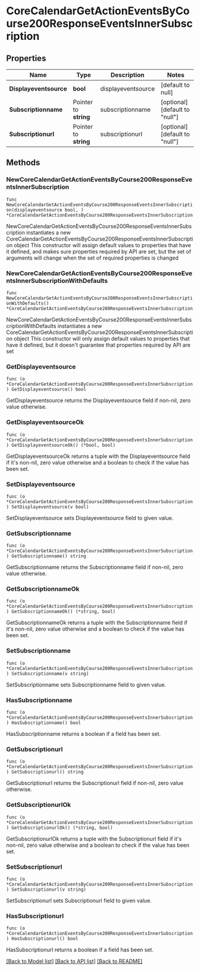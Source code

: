 # CoreCalendarGetActionEventsByCourse200ResponseEventsInnerSubscription

## Properties

Name | Type | Description | Notes
------------ | ------------- | ------------- | -------------
**Displayeventsource** | **bool** | displayeventsource | [default to null]
**Subscriptionname** | Pointer to **string** | subscriptionname | [optional] [default to "null"]
**Subscriptionurl** | Pointer to **string** | subscriptionurl | [optional] [default to "null"]

## Methods

### NewCoreCalendarGetActionEventsByCourse200ResponseEventsInnerSubscription

`func NewCoreCalendarGetActionEventsByCourse200ResponseEventsInnerSubscription(displayeventsource bool, ) *CoreCalendarGetActionEventsByCourse200ResponseEventsInnerSubscription`

NewCoreCalendarGetActionEventsByCourse200ResponseEventsInnerSubscription instantiates a new CoreCalendarGetActionEventsByCourse200ResponseEventsInnerSubscription object
This constructor will assign default values to properties that have it defined,
and makes sure properties required by API are set, but the set of arguments
will change when the set of required properties is changed

### NewCoreCalendarGetActionEventsByCourse200ResponseEventsInnerSubscriptionWithDefaults

`func NewCoreCalendarGetActionEventsByCourse200ResponseEventsInnerSubscriptionWithDefaults() *CoreCalendarGetActionEventsByCourse200ResponseEventsInnerSubscription`

NewCoreCalendarGetActionEventsByCourse200ResponseEventsInnerSubscriptionWithDefaults instantiates a new CoreCalendarGetActionEventsByCourse200ResponseEventsInnerSubscription object
This constructor will only assign default values to properties that have it defined,
but it doesn't guarantee that properties required by API are set

### GetDisplayeventsource

`func (o *CoreCalendarGetActionEventsByCourse200ResponseEventsInnerSubscription) GetDisplayeventsource() bool`

GetDisplayeventsource returns the Displayeventsource field if non-nil, zero value otherwise.

### GetDisplayeventsourceOk

`func (o *CoreCalendarGetActionEventsByCourse200ResponseEventsInnerSubscription) GetDisplayeventsourceOk() (*bool, bool)`

GetDisplayeventsourceOk returns a tuple with the Displayeventsource field if it's non-nil, zero value otherwise
and a boolean to check if the value has been set.

### SetDisplayeventsource

`func (o *CoreCalendarGetActionEventsByCourse200ResponseEventsInnerSubscription) SetDisplayeventsource(v bool)`

SetDisplayeventsource sets Displayeventsource field to given value.


### GetSubscriptionname

`func (o *CoreCalendarGetActionEventsByCourse200ResponseEventsInnerSubscription) GetSubscriptionname() string`

GetSubscriptionname returns the Subscriptionname field if non-nil, zero value otherwise.

### GetSubscriptionnameOk

`func (o *CoreCalendarGetActionEventsByCourse200ResponseEventsInnerSubscription) GetSubscriptionnameOk() (*string, bool)`

GetSubscriptionnameOk returns a tuple with the Subscriptionname field if it's non-nil, zero value otherwise
and a boolean to check if the value has been set.

### SetSubscriptionname

`func (o *CoreCalendarGetActionEventsByCourse200ResponseEventsInnerSubscription) SetSubscriptionname(v string)`

SetSubscriptionname sets Subscriptionname field to given value.

### HasSubscriptionname

`func (o *CoreCalendarGetActionEventsByCourse200ResponseEventsInnerSubscription) HasSubscriptionname() bool`

HasSubscriptionname returns a boolean if a field has been set.

### GetSubscriptionurl

`func (o *CoreCalendarGetActionEventsByCourse200ResponseEventsInnerSubscription) GetSubscriptionurl() string`

GetSubscriptionurl returns the Subscriptionurl field if non-nil, zero value otherwise.

### GetSubscriptionurlOk

`func (o *CoreCalendarGetActionEventsByCourse200ResponseEventsInnerSubscription) GetSubscriptionurlOk() (*string, bool)`

GetSubscriptionurlOk returns a tuple with the Subscriptionurl field if it's non-nil, zero value otherwise
and a boolean to check if the value has been set.

### SetSubscriptionurl

`func (o *CoreCalendarGetActionEventsByCourse200ResponseEventsInnerSubscription) SetSubscriptionurl(v string)`

SetSubscriptionurl sets Subscriptionurl field to given value.

### HasSubscriptionurl

`func (o *CoreCalendarGetActionEventsByCourse200ResponseEventsInnerSubscription) HasSubscriptionurl() bool`

HasSubscriptionurl returns a boolean if a field has been set.


[[Back to Model list]](../README.md#documentation-for-models) [[Back to API list]](../README.md#documentation-for-api-endpoints) [[Back to README]](../README.md)


